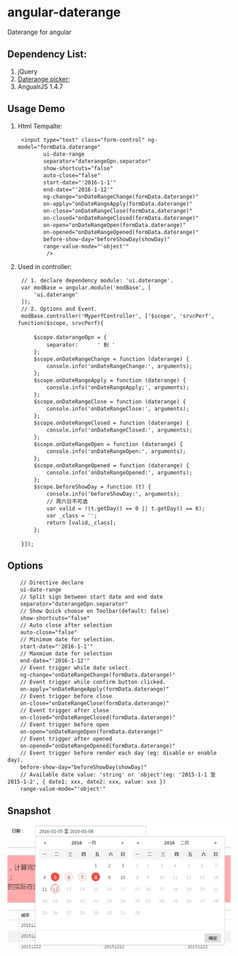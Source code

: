# angular-daterange
Daterange for angular

## Dependency List:
1. jQuery
2. [Daterange picker](https://github.com/diydyq/jquery-date-range-picker);
3. AngualrJS 1.4.7

## Usage Demo

1. Html Tempalte:


        <input type="text" class="form-control" ng-model="formData.daterange"
               ui-date-range
               separator="daterangeOpn.separator"
               show-shortcuts="false"
               auto-close="false"
               start-date="'2016-1-1'"
               end-date="'2016-1-12'"
               ng-change="onDateRangeChange(formData.daterange)"
               on-apply="onDateRangeApply(formData.daterange)"
               on-close="onDateRangeClose(formData.daterange)"
               on-closed="onDateRangeClosed(formData.daterange)"
               on-open="onDateRangeOpen(formData.daterange)"
               on-opened="onDateRangeOpened(formData.daterange)"
               before-show-day="beforeShowDay(showDay)"
               range-value-mode="'object'"
                />

2. Used in controller:


        // 1. declare dependency module: 'ui.daterange'.
        var modBase = angular.module('modBase', [
            'ui.daterange'
        ]);
        // 2. Options and Event.
        modBase.controller('MyperfController', ['$scope', 'srvcPerf', function($scope, srvcPerf){

            $scope.daterangeOpn = {
                separator:      ' 到 '
            };
            $scope.onDateRangeChange = function (daterange) {
                console.info('onDateRangeChange:', arguments);
            };
            $scope.onDateRangeApply = function (daterange) {
                console.info('onDateRangeApply:', arguments);
            };
            $scope.onDateRangeClose = function (daterange) {
                console.info('onDateRangeClose:', arguments);
            };
            $scope.onDateRangeClosed = function (daterange) {
                console.info('onDateRangeClosed:', arguments);
            };
            $scope.onDateRangeOpen = function (daterange) {
                console.info('onDateRangeOpen:', arguments);
            };
            $scope.onDateRangeOpened = function (daterange) {
                console.info('onDateRangeOpened:', arguments);
            };
            $scope.beforeShowDay = function (t) {
                console.info('beforeShowDay:', arguments);
                // 周六日不可选
                var valid = !(t.getDay() == 0 || t.getDay() == 6);
                var _class = '';
                return [valid,_class];
            };

        }]);

## Options

        // Directive declare
        ui-date-range
        // Split sign between start date and end date
        separator="daterangeOpn.separator"
        // Show Quick choose on Toolbar(default: false)
        show-shortcuts="false"
        // Auto close after selection
        auto-close="false"
        // Minimum date for selection.
        start-date="'2016-1-1'"
        // Maxmium date for selection
        end-date="'2016-1-12'"
        // Event trigger while date select.
        ng-change="onDateRangeChange(formData.daterange)"
        // Event trigger while confirm button clicked.
        on-apply="onDateRangeApply(formData.daterange)"
        // Event trigger before close
        on-close="onDateRangeClose(formData.daterange)"
        // Event trigger after close
        on-closed="onDateRangeClosed(formData.daterange)"
        // Event trigger before open
        on-open="onDateRangeOpen(formData.daterange)"
        // Event trigger after opened
        on-opened="onDateRangeOpened(formData.daterange)"
        // Event trigger before render each day (eg: disable or enable day).
        before-show-day="beforeShowDay(showDay)"
        // Available date value: 'string' or 'object'(eg: '2015-1-1 至 2015-1-2', { date1: xxx, date2: xxx, value: xxx })
        range-value-mode="'object'"

## Snapshot


![Snapshot1][1]



[1]: http://www.github.com/diydyq/angular-daterange/blob/master/daterange.png?raw=true
